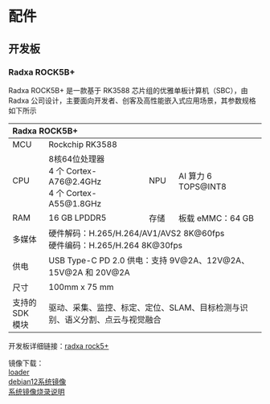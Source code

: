 # 配件
## 开发板  
### Radxa ROCK5B+  
<!-- ![图片alt](../image/development_board.png) -->

Radxa ROCK5B+ 是一款基于 RK3588 芯片组的优雅单板计算机（SBC），由 Radxa 公司设计，主要面向开发者、创客及高性能嵌入式应用场景，其参数规格如下所示  

<div class="wy-table-responsive">
    <table class="docutils align-default">
        <thead>
            <tr class="row-odd" align="left">
                <th class="head" colspan=5>Radxa ROCK5B+</th>
            </tr>
        </thead>
        <tbody>
            <tr class="row-even">
                <td>MCU</td>
                <td colspan=3>Rockchip RK3588</td>
            </tr>
            <tr class="row-odd">
                <td>CPU</td>
                <td>8核64位处理器<br>4 个 Cortex-A76@2.4GHz<br>4 个 Cortex-A55@1.8GHz</td>
                <td>NPU</td>
                <td>AI 算力 6 TOPS@INT8</td>
            </tr>
            <tr class="row-even">
                <td>RAM</td>
                <td>16 GB LPDDR5</td>
                <td>存储</td>
                <td>板载 eMMC：64 GB</td>
            </tr>
            <tr class="row-odd">
                <td>多媒体</td>
                <td colspan=3>硬件解码：H.265/H.264/AV1/AVS2 8K@60fps<br>硬件编码：H.265/H.264 8K@30fps</td>
            </tr>
            <tr class="row-even">
                <td>供电</td>
                <td colspan=3>USB Type-C PD 2.0 供电：支持 9V@2A、12V@2A、15V@2A 和 20V@2A</td>
            </tr>
            <tr class="row-odd">
                <td>尺寸</td>
                <td colspan=3>100mm x 75 mm</td>
            </tr>
            <tr class="row-even">
                <td>支持的SDK<br>模块</td>
                <td colspan=3>驱动、采集、监控、标定、定位、SLAM、目标检测与识别、语义分割、点云与视觉融合</td>
            </tr>
        </tbody>
    </table>
</div>


开发板详细链接：[radxa rock5+](https://radxa.com/products/rock5/5bp)  

镜像下载：  
[loader](https://cdn.robosense.cn/AC1rk3588_spl_loader_v1.15.113.bin)  
[debian12系统镜像](https://cdn.robosense.cn/AC1rock-5b-plus_bookworm_kde_b2.output.img.xz)  
[系统镜像烧录说明](https://docs.radxa.com/rock5/rock5b/low-level-dev/maskrom/linux)  
